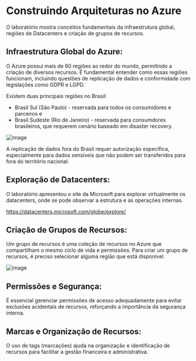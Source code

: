 # Construindo Arquiteturas no Azure

O laboratório mostra conceitos fundamentais da infraestrutura global, regiões de Datacenters e criação de grupos de recursos.

## Infraestrutura Global do Azure:

O Azure possui mais de 60 regiões ao redor do mundo, permitindo a criação de diversos recursos.
É fundamental entender como essas regiões funcionam, incluindo questões de replicação de dados e conformidade com legislações como GDPR e LGPD.

Existem duas principais regiões no Brasil:
  - Brasil Sul (São Paulo) - reservada para todos os consumidores e parceiros e
  - Brasil Sudeste (Rio de Janeiro) - reservada para consumdores brasileiros, que requerem cenário baseado em disaster recovery.

![image](https://github.com/user-attachments/assets/33451cc8-b070-43de-8162-1016c26a466f)

A replicação de dados fora do Brasil requer autorização específica, especialmente para dados sensíveis que não podem ser transferidos para fora do território nacional.

## Exploração de Datacenters:

O laboratório apresentou o site da Microsoft para explorar virtualmente os datacenters, onde se pode observar a estrutura e as operações internas.

https://datacenters.microsoft.com/globe/explore/

## Criação de Grupos de Recursos:

Um grupo de recursos é uma coleção de recursos no Azure que compartilham o mesmo ciclo de vida e permissões.
Para criar um grupo de recursos, é preciso selecionar alguma região que está disponível.

![image](https://github.com/user-attachments/assets/cc884ae7-9dbc-4b2b-81c3-8684bd2a12da)


## Permissões e Segurança:

É essencial gerenciar permissões de acesso adequadamente para evitar exclusões acidentais de recursos, reforçando a importância da segurança interna.

## Marcas e Organização de Recursos:

O uso de tags (marcações) ajuda na organização e identificação de recursos para facilitar a gestão financeira e administrativa.





